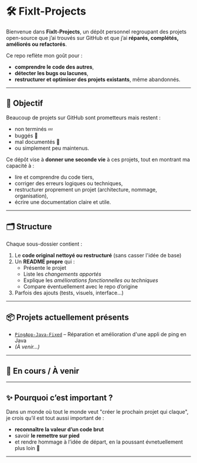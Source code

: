# 🛠️ FixIt-Projects

Bienvenue dans **FixIt-Projects**, un dépôt personnel regroupant des projets open-source que j’ai trouvés sur GitHub et que j’ai **réparés, complétés, améliorés ou refactorés**.

Ce repo reflète mon goût pour :
- **comprendre le code des autres**,
- **détecter les bugs ou lacunes**,
- **restructurer et optimiser des projets existants**, même abandonnés.

---

## 🎯 Objectif

Beaucoup de projets sur GitHub sont prometteurs mais restent :
- non terminés 💤
- buggés 🐛
- mal documentés 📄
- ou simplement peu maintenus.

Ce dépôt vise à **donner une seconde vie** à ces projets, tout en montrant ma capacité à :
- lire et comprendre du code tiers,
- corriger des erreurs logiques ou techniques,
- restructurer proprement un projet (architecture, nommage, organisation),
- écrire une documentation claire et utile.

---

## 🗂️ Structure

Chaque sous-dossier contient :
1. Le **code original nettoyé ou restructuré** (sans casser l'idée de base)
2. Un **README propre** qui :
   - Présente le projet
   - Liste les *changements apportés*
   - Explique les *améliorations fonctionnelles ou techniques*
   - Compare éventuellement avec le repo d’origine
3. Parfois des ajouts (tests, visuels, interface…)

---

## 📦 Projets actuellement présents

- [`PingApp-Java-Fixed`](./PingApp-Java-Fixed) – Réparation et amélioration d'une appli de ping en Java
- *(À venir...)*

---

## 🚧 En cours / À venir

---

## ✨ Pourquoi c’est important ?

Dans un monde où tout le monde veut "créer le prochain projet qui claque", je crois qu’il est tout aussi important de :
- **reconnaître la valeur d’un code brut**
- savoir **le remettre sur pied**
- et rendre hommage à l’idée de départ, en la poussant évnetuellement plus loin 🚀

---

